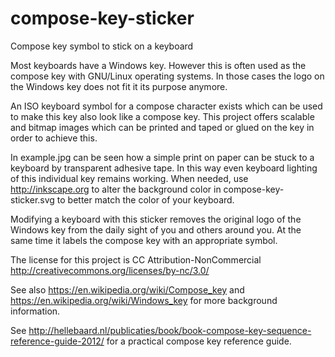 compose-key-sticker
===================

Compose key symbol to stick on a keyboard

Most keyboards have a Windows key. However this is often used as the compose key with GNU/Linux operating systems. In those cases the logo on the Windows key does not fit it its purpose anymore.

An ISO keyboard symbol for a compose character exists which can be used to make this key also look like a compose key. This project offers scalable and bitmap images which can be printed and taped or glued on the key in order to achieve this.

In example.jpg can be seen how a simple print on paper can be stuck to a keyboard by transparent adhesive tape. In this way even keyboard lighting of this individual key remains working. When needed, use http://inkscape.org to alter the background color in compose-key-sticker.svg to better match the color of your keyboard.

Modifying a keyboard with this sticker removes the original logo of the Windows key from the daily sight of you and others around you. At the same time it labels the compose key with an appropriate symbol.

The license for this project is CC Attribution-NonCommercial http://creativecommons.org/licenses/by-nc/3.0/

See also
  https://en.wikipedia.org/wiki/Compose_key
and
  https://en.wikipedia.org/wiki/Windows_key
for more background information.

See
  http://hellebaard.nl/publicaties/book/book-compose-key-sequence-reference-guide-2012/
for a practical compose key reference guide.
